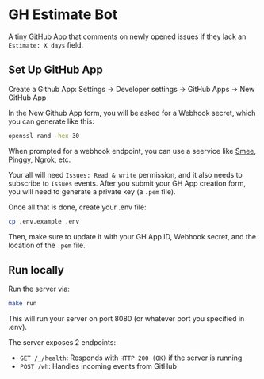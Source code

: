 # GH Estimate Bot

A tiny GitHub App that comments on newly opened issues if they lack an `Estimate: X days` field.

## Set Up GitHub App

Create a Github App: Settings → Developer settings → GitHub Apps → New GitHub App

In the New Github App form, you will be asked for a Webhook secret, which you can generate like this:

```bash
openssl rand -hex 30
```

When prompted for a webhook endpoint, you can use a seervice like [Smee](https://smee.io/), [Pinggy](https://pinggy.io/), [Ngrok](https://ngrok.com/), etc.

Your all will need `Issues: Read & write` permission, and it also needs to subscribe to `Issues` events.
After you submit your GH App creation form, you will need to generate a private key (a `.pem` file).

Once all that is done, create your .env file:

```bash
cp .env.example .env
```

Then, make sure to update it with your GH App ID, Webhook secret, and the location of the `.pem` file.

## Run locally

Run the server via:

```bash
make run
```

This will run your server on port 8080 (or whatever port you specified in .env).

The server exposes 2 endpoints:

- `GET /_/health`: Responds with `HTTP 200 (OK)` if the server is running
- `POST /wh`: Handles incoming events from GitHub
